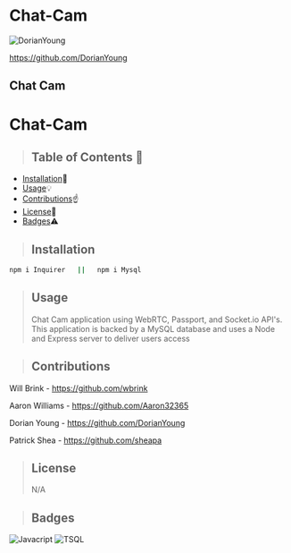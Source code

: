 # Chat-Cam

![DorianYoung]("https://github.com/DorianYoung/Chat-Cam/blob/master/public/Assets/appDeployed.jpg?raw=true")

https://github.com/DorianYoung

<h2>Chat Cam</h2>
    
# Chat-Cam

> ## **Table of Contents** :notebook:

- [Installation](#Installation):wrench:
- [Usage](#Usage):bulb:
- [Contributions](#Contributions):point_up:
- [License](#License):lock_with_ink_pen:
- [Badges](#Badges):warning:

> ## Installation

```sh
npm i Inquirer   ||   npm i Mysql
```

> ## Usage
>
> Chat Cam application using WebRTC, Passport, and Socket.io API's. This application is backed by a MySQL database and uses a Node and Express server to deliver users access

> ## Contributions

Will Brink - https://github.com/wbrink

Aaron Williams - https://github.com/Aaron32365

Dorian Young - https://github.com/DorianYoung

Patrick Shea - https://github.com/sheapa

> ## License
>
> N/A

> ## Badges

![Javacript](https://img.shields.io/badge/EXAMPLE-88%25-yellow)
![TSQL](https://img.shields.io/badge/EXAMPLE-12%25-grey)
